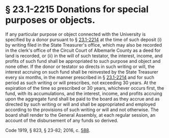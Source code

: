 # § 23.1-2215 Donations for special purposes or objects.

<p>If any particular purpose or object connected with the University is specified by a donor pursuant to § <a href='http://law.lis.virginia.gov/vacode/23.1-2214/'>23.1-2214</a> at the time of such deposit (i) by writing filed in the State Treasurer's office, which may also be recorded in the clerk's office of the Circuit Court of Albemarle County as a deed for land is recorded, or (ii) in the will of such testator, the interest, income, and profits of such fund shall be appropriated to such purpose and object and none other. If the donor or testator so directs in such writing or will, the interest accruing on such fund shall be reinvested by the State Treasurer every six months, in the manner prescribed in § <a href='http://law.lis.virginia.gov/vacode/23.1-2214/'>23.1-2214</a> and for such period as such writing or will prescribes, not exceeding 30 years. At the expiration of the time so prescribed or 30 years, whichever occurs first, the fund, with its accumulations, and the interest, income, and profits accruing upon the aggregate fund shall be paid to the board as they accrue and as directed by such writing or will and shall be appropriated and employed according to the provisions of such writing or will and not otherwise. The board shall render to the General Assembly, at each regular session, an account of the disbursement of any funds so derived.</p><p>Code 1919, § 823, § 23-82; 2016, c. <a href='http://lis.virginia.gov/cgi-bin/legp604.exe?161+ful+CHAP0588'>588</a>.</p>
